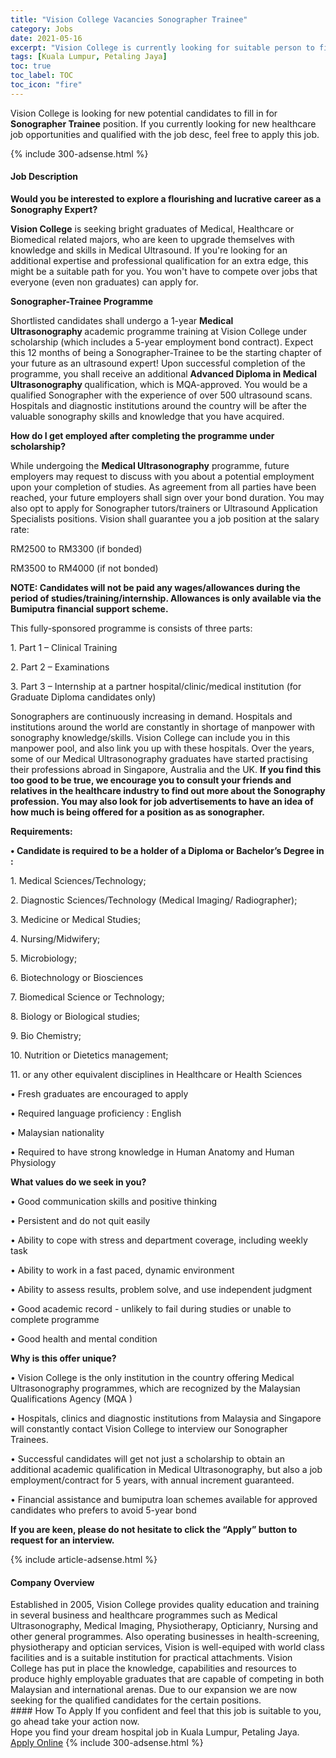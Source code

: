 ```yaml
---
title: "Vision College Vacancies Sonographer Trainee" 
category: Jobs 
date: 2021-05-16 
excerpt: "Vision College is currently looking for suitable person to fill in the Sonographer Trainee which positioned at Kuala Lumpur, Petaling Jaya" 
tags: [Kuala Lumpur, Petaling Jaya] 
toc: true 
toc_label: TOC 
toc_icon: "fire" 
--- 
```


<p>Vision College is looking for new potential candidates to fill in for <b>Sonographer Trainee</b> position. If you currently looking for new healthcare job opportunities and qualified with the job desc, feel free to apply this job.
</p>{% include 300-adsense.html %} 
<div><div><h4>Job Description</h4></div><div><div><span><div><p><strong>Would you be interested to explore a flourishing and lucrative career as a Sonography Expert?</strong></p><p><strong>Vision College</strong> is seeking bright graduates of Medical, Healthcare or Biomedical related majors, who are keen to upgrade themselves with knowledge and skills in Medical Ultrasound. If you're looking for an additional expertise and professional qualification for an extra edge, this might be a suitable path for you. You won't have to compete over jobs that everyone (even non graduates) can apply for.</p><p><strong>Sonographer-Trainee Programme</strong></p><p>Shortlisted candidates shall undergo a 1-year <strong>Medical Ultrasonography&#160;</strong>academic programme training at Vision College under scholarship (which includes a 5-year employment bond contract). Expect this 12 months of being a Sonographer-Trainee to be the starting chapter of your future as an ultrasound expert! Upon successful completion of the programme, you shall receive an additional <strong>Advanced Diploma in Medical Ultrasonography&#160;</strong>qualification, which is MQA-approved. You would be a qualified Sonographer with the experience of over 500 ultrasound scans. Hospitals and diagnostic institutions around the country will be after the valuable sonography skills and knowledge that you have acquired.&#160;</p><p><strong>How do I get employed after completing the programme under scholarship?</strong></p><p>While undergoing the <strong>Medical Ultrasonography</strong> programme, future employers may request to discuss with you about a potential employment upon your completion of studies. As agreement from all parties have been reached, your future employers shall sign over your bond duration. You may also opt to apply for Sonographer tutors/trainers or Ultrasound Application Specialists positions. Vision shall guarantee you a job position at the salary rate:</p><p>RM2500 to RM3300 (if bonded)</p><p>RM3500 to RM4000 (if not bonded)</p><p><strong>NOTE: Candidates will not be paid any wages/allowances during the period of studies/training/internship. Allowances is only available via the Bumiputra financial support scheme.</strong></p><p>This fully-sponsored programme is consists of three parts:</p><p>1. Part 1 &#8211; Clinical Training</p><p>2. Part 2 &#8211; Examinations&#160;</p><p>3. Part 3 &#8211; Internship at a partner hospital/clinic/medical institution (for Graduate Diploma candidates only)</p><p>Sonographers are continuously increasing in demand. Hospitals and institutions around the world are constantly in shortage of manpower with sonography knowledge/skills. Vision College can include you in this manpower pool, and also link you up with these hospitals. Over the years, some of our Medical Ultrasonography graduates have started practising their professions abroad in Singapore, Australia and the UK.&#160;<strong>If you find this too good to be true, we encourage you to consult your friends and relatives in the healthcare industry to find out more about the Sonography profession. You may also look for job advertisements to have an idea of how much is being offered for a position as as sonographer.&#160;</strong></p><p><strong>Requirements:</strong></p><p><strong>&#8226; Candidate is required to be a holder of a Diploma or Bachelor&#8217;s Degree in :</strong></p><p>1. Medical Sciences/Technology;</p><p>2. Diagnostic Sciences/Technology (Medical Imaging/ Radiographer);</p><p>3. Medicine or Medical Studies;</p><p>4. Nursing/Midwifery;</p><p>5.&#160;Microbiology;</p><p>6. Biotechnology or Biosciences</p><p>7. Biomedical Science or Technology;</p><p>8. Biology or Biological studies;</p><p>9. Bio Chemistry;</p><p>10. Nutrition or Dietetics management;</p><p>11. or any other equivalent disciplines in Healthcare or Health Sciences&#160;</p><p>&#8226; Fresh graduates are encouraged to apply</p><p>&#8226; Required language proficiency : English</p><p>&#8226; Malaysian nationality</p><p>&#8226; Required to have strong knowledge in Human Anatomy and Human Physiology</p><p><strong>What values do we seek in you?</strong></p><p>&#8226; Good communication skills and positive thinking</p><p>&#8226; Persistent and do not quit easily</p><p>&#8226; Ability to cope with stress and department coverage, including weekly task</p><p>&#8226; Ability to work in a fast paced, dynamic environment</p><p>&#8226; Ability to assess results, problem solve, and use independent judgment</p><p>&#8226; Good academic record - unlikely to fail during studies or unable to complete programme</p><p>&#8226; Good health and mental condition</p><p><strong>Why is this offer unique?</strong></p><p>&#8226; Vision College is the only institution in the country offering Medical Ultrasonography programmes, which are recognized by the Malaysian Qualifications Agency (MQA )</p><p>&#8226; Hospitals, clinics and diagnostic institutions from Malaysia and Singapore will constantly contact Vision College to&#160;interview our Sonographer Trainees.&#160;</p><p>&#8226; Successful candidates will get not just a scholarship to obtain an additional academic qualification in Medical Ultrasonography, but also a job employment/contract for 5 years, with annual increment guaranteed.</p><p>&#8226; Financial assistance and bumiputra loan schemes available for approved candidates who prefers to avoid 5-year bond&#160;</p><p><strong>If you are keen, please do not hesitate to click the &#8220;Apply&#8221; button to request for an interview.</strong></p></div></span></div></div></div> 
{% include article-adsense.html %} 
<div><div><h4>Company Overview</h4></div><div><div><span><div><div>
	Established in 2005, Vision College provides quality education and training in several business and healthcare programmes such as Medical Ultrasonography, Medical Imaging, Physiotherapy, Opticianry, Nursing and other general programmes. Also operating businesses in health-screening, physiotherapy and optician services, Vision is well-equiped with world class facilities and is a suitable institution for practical attachments. Vision College has put in place the knowledge, capabilities and resources to produce highly employable graduates that are capable of competing in both Malaysian and international arenas. Due to our expansion we are now seeking for the qualified candidates for the certain positions.</div></div></span></div></div></div> 
#### How To Apply 
If you confident and feel that this job is suitable to you, go ahead take your action now. <br/> 
Hope you find your dream hospital job in Kuala Lumpur, Petaling Jaya. <br/> 
<a href="https://www.jobstreet.com.my/en/job/sonographer-trainee-4557407?jobId=jobstreet-my-job-4557407" class="btn btn--warning" target="_blank" rel="nofollow noopenner">Apply Online</a> 
{% include 300-adsense.html %} 